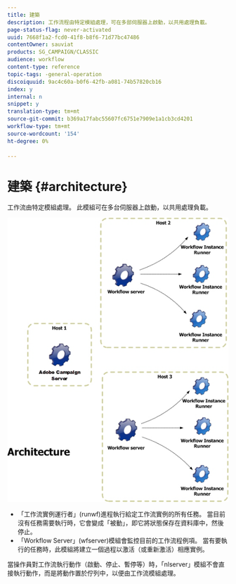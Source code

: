 ```yaml
---
title: 建築
description: 工作流程由特定模組處理，可在多部伺服器上啟動，以共用處理負載。
page-status-flag: never-activated
uuid: 7668f1a2-fcd0-41f8-b8f6-71d77bc47486
contentOwner: sauviat
products: SG_CAMPAIGN/CLASSIC
audience: workflow
content-type: reference
topic-tags: -general-operation
discoiquuid: 9ac4c60a-b0f6-42fb-a081-74b57820cb16
index: y
internal: n
snippet: y
translation-type: tm+mt
source-git-commit: b369a17fabc55607fc6751e7909e1a1cb3cd4201
workflow-type: tm+mt
source-wordcount: '154'
ht-degree: 0%

---
```



# 建築 {#architecture}

工作流由特定模組處理。 此模組可在多台伺服器上啟動，以共用處理負載。

![](assets/architecture.png)

* 「工作流實例運行者」(runwf)進程執行給定工作流實例的所有任務。 當目前沒有任務需要執行時，它會變成「被動」，即它將狀態保存在資料庫中，然後停止。
* 「Workflow Server」(wfserver)模組會監控目前的工作流程例項。 當有要執行的任務時，此模組將建立一個過程以激活（或重新激活）相應實例。

當操作員對工作流執行動作（啟動、停止、暫停等）時，「nlserver」模組不會直接執行動作，而是將動作置於佇列中，以便由工作流模組處理。
